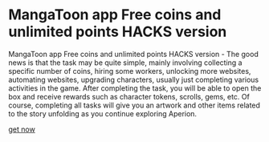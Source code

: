 # MangaToon app Free coins and unlimited points HACKS version

MangaToon app Free coins and unlimited points HACKS version - The good news is that the task may be quite simple, mainly involving collecting a specific number of coins, hiring some workers, unlocking more websites, automating websites, upgrading characters, usually just completing various activities in the game. After completing the task, you will be able to open the box and receive rewards such as character tokens, scrolls, gems, etc. Of course, completing all tasks will give you an artwork and other items related to the story unfolding as you continue exploring Aperion.

[get now](https://mangatoonmod.quora.com/about)

